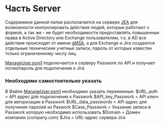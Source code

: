 # Часть Server

Содержимое данной папки располагается на сервере [JEA](https://learn.microsoft.com/en-us/powershell/scripting/learn/remoting/jea/overview?view=powershell-7.3) для возможности контролировать действия людей, которые работают с формой, а так же - не будет необходимости предоставлять повышенные права в Active Directory или Exchange пользователям, т.к. в AD все действия происходят от имени [gMSA](https://learn.microsoft.com/ru-ru/windows-server/security/group-managed-service-accounts/group-managed-service-accounts-overview), а для Exchange и Jira создаются отдельные технические учетные записи, пароль от которых известен только ограниченному числу лиц.

[ManageUser.psm1](https://github.com/AleksandrMikoshi/PowerShell/blob/main/Manage-Users/Server/ManageUser.psm1) подключается к серверу Passwork по API и получает логин/пароль для подключения к Jira

### Необходимо самостоятельно указать

В Файле [ManageUser.psm1](https://github.com/AleksandrMikoshi/PowerShell/blob/main/Manage-Users/Server/ManageUser.psm1) необходимо указать переменные:
$URL_auth = API адрес для подключения к Passwork
$API_key_Passwork = API ключ для авторизации в Passwork
$URL_data_passwords = API адрес для получения паролей из Paswork
$Case_Passwork = Указание записи в Passwork которую необходимо использовать
$Domain = Домен компании (company.com)
$Jira = URL-адрес сервера Jira
